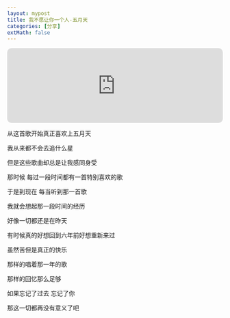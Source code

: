 ```yaml
---
layout: mypost
title: 我不愿让你一个人-五月天
categories: [分享]
extMath: false
---
```


<iframe allow="autoplay *; encrypted-media *; fullscreen *; clipboard-write" frameborder="0" height="175" style="width:100%;max-width:660px;overflow:hidden;border-radius:10px;" sandbox="allow-forms allow-popups allow-same-origin allow-scripts allow-storage-access-by-user-activation allow-top-navigation-by-user-activation" src="https://embed.music.apple.com/cn/album/%E6%88%91%E4%B8%8D%E6%84%BF%E8%AE%A9%E4%BD%A0%E4%B8%80%E4%B8%AA%E4%BA%BA/1081297124?i=1081297131"></iframe>


从这首歌开始真正喜欢上五月天

我从来都不会去追什么星

但是这些歌曲却总是让我感同身受

那时候 每过一段时间都有一首特别喜欢的歌

于是到现在 每当听到那一首歌

我就会想起那一段时间的经历

好像一切都还是在昨天

有时候真的好想回到六年前好想重新来过

虽然苦但是真正的快乐

那样的唱着那一年的歌

那样的回忆那么足够

如果忘记了过去 忘记了你

那这一切都再没有意义了吧
